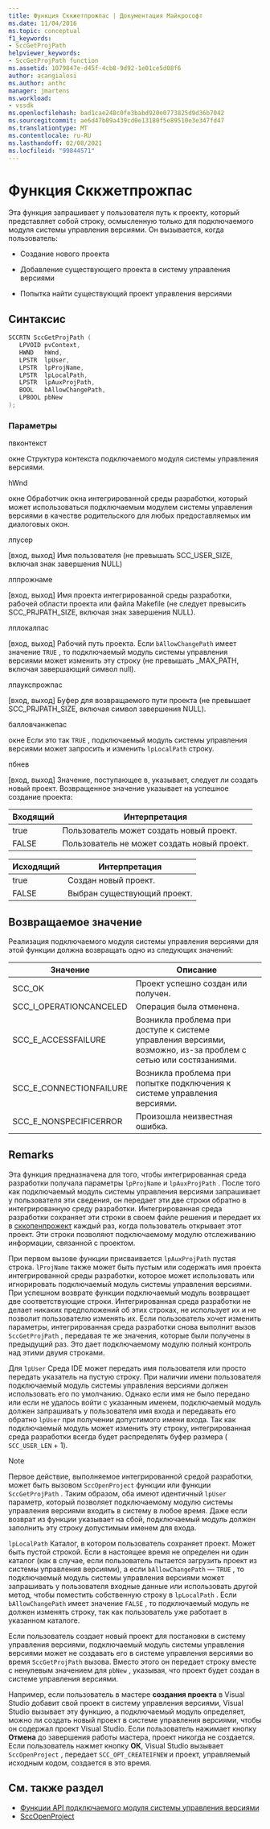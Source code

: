```yaml
---
title: Функция Сккжетпрожпас | Документация Майкрософт
ms.date: 11/04/2016
ms.topic: conceptual
f1_keywords:
- SccGetProjPath
helpviewer_keywords:
- SccGetProjPath function
ms.assetid: 1079847e-d45f-4cb8-9d92-1e01ce5d08f6
author: acangialosi
ms.author: anthc
manager: jmartens
ms.workload:
- vssdk
ms.openlocfilehash: bad1cae248c0fe3babd920e0773825d9d36b7042
ms.sourcegitcommit: ae6d47b09a439cd0e13180f5e89510e3e347fd47
ms.translationtype: MT
ms.contentlocale: ru-RU
ms.lasthandoff: 02/08/2021
ms.locfileid: "99844571"
---
```

# <a name="sccgetprojpath-function"></a>Функция Сккжетпрожпас
Эта функция запрашивает у пользователя путь к проекту, который представляет собой строку, осмысленную только для подключаемого модуля системы управления версиями. Он вызывается, когда пользователь:

- Создание нового проекта

- Добавление существующего проекта в систему управления версиями

- Попытка найти существующий проект управления версиями

## <a name="syntax"></a>Синтаксис

```cpp
SCCRTN SccGetProjPath (
   LPVOID pvContext,
   HWND   hWnd,
   LPSTR  lpUser,
   LPSTR  lpProjName,
   LPSTR  lpLocalPath,
   LPSTR  lpAuxProjPath,
   BOOL   bAllowChangePath,
   LPBOOL pbNew
);
```

### <a name="parameters"></a>Параметры
 пвконтекст

окне Структура контекста подключаемого модуля системы управления версиями.

 hWnd

окне Обработчик окна интегрированной среды разработки, который может использоваться подключаемым модулем системы управления версиями в качестве родительского для любых предоставляемых им диалоговых окон.

 лпусер

[вход, выход] Имя пользователя (не превышать SCC_USER_SIZE, включая знак завершения NULL)

 лппрожнаме

[вход, выход] Имя проекта интегрированной среды разработки, рабочей области проекта или файла Makefile (не следует превысить SCC_PRJPATH_SIZE, включая знак завершения NULL).

 лплокалпас

[вход, выход] Рабочий путь проекта. Если `bAllowChangePath` имеет значение `TRUE` , то подключаемый модуль системы управления версиями может изменить эту строку (не превышать _MAX_PATH, включая завершающий символ null).

 лпаукспрожпас

[вход, выход] Буфер для возвращаемого пути проекта (не превышает SCC_PRJPATH_SIZE, включая символ завершения NULL).

 балловчанжепас

окне Если это так `TRUE` , подключаемый модуль системы управления версиями может запросить и изменить `lpLocalPath` строку.

 пбнев

[вход, выход] Значение, поступающее в, указывает, следует ли создать новый проект. Возвращенное значение указывает на успешное создание проекта:

|Входящий|Интерпретация|
|--------------|--------------------|
|true|Пользователь может создать новый проект.|
|FALSE|Пользователь не может создать новый проект.|

|Исходящий|Интерпретация|
|--------------|--------------------|
|true|Создан новый проект.|
|FALSE|Выбран существующий проект.|

## <a name="return-value"></a>Возвращаемое значение
 Реализация подключаемого модуля системы управления версиями для этой функции должна возвращать одно из следующих значений:

|Значение|Описание|
|-----------|-----------------|
|SCC_OK|Проект успешно создан или получен.|
|SCC_I_OPERATIONCANCELED|Операция была отменена.|
|SCC_E_ACCESSFAILURE|Возникла проблема при доступе к системе управления версиями, возможно, из-за проблем с сетью или состязаниями.|
|SCC_E_CONNECTIONFAILURE|Возникла проблема при попытке подключения к системе управления версиями.|
|SCC_E_NONSPECIFICERROR|Произошла неизвестная ошибка.|

## <a name="remarks"></a>Remarks
 Эта функция предназначена для того, чтобы интегрированная среда разработки получала параметры `lpProjName` и `lpAuxProjPath` . После того как подключаемый модуль системы управления версиями запрашивает у пользователя эти сведения, он передает эти две строки обратно в интегрированную среду разработки. Интегрированная среда разработки сохраняет эти строки в своем файле решения и передает их в [сккопенпрожект](../extensibility/sccopenproject-function.md) каждый раз, когда пользователь открывает этот проект. Эти строки позволяют подключаемому модулю отслеживанию информации, связанной с проектом.

 При первом вызове функции присваивается `lpAuxProjPath` пустая строка. `lProjName` также может быть пустым или содержать имя проекта интегрированной среды разработки, которое может использовать или игнорировать подключаемый модуль системы управления версиями. При успешном возврате функции подключаемый модуль возвращает две соответствующие строки. Интегрированная среда разработки не делает никаких предположений об этих строках, не использует их и не позволит пользователю изменять их. Если пользователь хочет изменить параметры, интегрированная среда разработки снова выполнит вызов `SccGetProjPath` , передавая те же значения, которые были получены в предыдущий раз. Это дает подключаемому модулю полный контроль над этими двумя строками.

 Для `lpUser` Среда IDE может передать имя пользователя или просто передать указатель на пустую строку. При наличии имени пользователя подключаемый модуль системы управления версиями должен использовать его по умолчанию. Однако если имя не было передано или если не удалось войти с указанным именем, подключаемый модуль должен запрашивать у пользователя имя входа и передавать его обратно `lpUser` при получении допустимого имени входа. Так как подключаемый модуль может изменить эту строку, интегрированная среда разработки всегда будет распределять буфер размера ( `SCC_USER_LEN` + 1).

> [!NOTE]
> Первое действие, выполняемое интегрированной средой разработки, может быть вызовом `SccOpenProject` функции или функции `SccGetProjPath` . Таким образом, оба имеют идентичный `lpUser` параметр, который позволяет подключаемому модулю системы управления версиями входить в систему в любое время. Даже если возврат из функции указывает на сбой, подключаемый модуль должен заполнить эту строку допустимым именем для входа.

 `lpLocalPath` Каталог, в котором пользователь сохраняет проект. Может быть пустой строкой. Если в настоящее время не определен ни один каталог (как в случае, если пользователь пытается загрузить проект из системы управления версиями), а если `bAllowChangePath` — `TRUE` , то подключаемый модуль системы управления версиями может запрашивать у пользователя входные данные или использовать другой метод, чтобы поместить собственную строку в `lpLocalPath` . Если `bAllowChangePath` имеет значение `FALSE` , то подключаемый модуль не должен изменять строку, так как пользователь уже работает в указанном каталоге.

 Если пользователь создает новый проект для постановки в систему управления версиями, подключаемый модуль системы управления версиями может не создавать его в системе управления версиями во время `SccGetProjPath` вызова. Вместо этого он передает строку вместе с ненулевым значением для `pbNew` , указывая, что проект будет создан в системе управления версиями.

 Например, если пользователь в мастере **создания проекта** в Visual Studio добавит свой проект в систему управления версиями, Visual Studio вызывает эту функцию, а подключаемый модуль определяет, можно ли создать новый проект в системе управления версиями, чтобы он содержал проект Visual Studio. Если пользователь нажимает кнопку **Отмена** до завершения работы мастера, проект никогда не создается. Если пользователь нажмет кнопку **ОК**, Visual Studio вызывает `SccOpenProject` , передает `SCC_OPT_CREATEIFNEW` и проект, управляемый исходным кодом, создается в это время.

## <a name="see-also"></a>См. также раздел
- [Функции API подключаемого модуля системы управления версиями](../extensibility/source-control-plug-in-api-functions.md)
- [SccOpenProject](../extensibility/sccopenproject-function.md)

